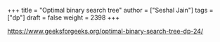 +++
title = "Optimal binary search tree"
author = ["Seshal Jain"]
tags = ["dp"]
draft = false
weight = 2398
+++

<https://www.geeksforgeeks.org/optimal-binary-search-tree-dp-24/>
